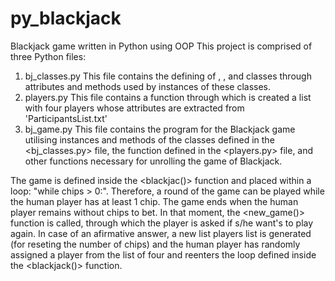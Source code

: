 # py_blackjack
Blackjack game written in Python using OOP
This project is comprised of three Python files:
  1. bj_classes.py
      This file contains the defining of <Card>, <Deck>, and <Player> classes through attributes and methods used by instances of these classes.
  2. players.py
      This file contains a function through which is created a list with four players whose attributes are extracted from 'ParticipantsList.txt'
  3. bj_game.py
      This file contains the program for the Blackjack game utilising instances and methods of the classes defined in the <bj_classes.py> file,
the function defined in the <players.py> file, and other functions necessary for unrolling the game of Blackjack.

The game is defined inside the <blackjac()> function and placed within a <while> loop: "while chips > 0:". Therefore, a round of the game can be
played while the human player has at least 1 chip. The game ends when the human player remains without chips to bet. In that moment, the 
<new_game()> function is called, through which the player is asked if s/he want's to play again. In case of an afirmative answer, a new list
players list is generated (for reseting the number of chips) and the human player has randomly assigned a player from the list of four and 
reenters the loop defined inside the <blackjack()> function.
